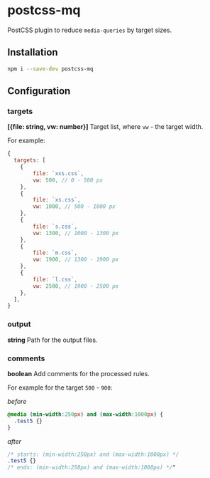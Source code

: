 # postcss-mq

PostCSS plugin to reduce `media-queries` by target sizes.

## Installation

```sh
npm i --save-dev postcss-mq
```

## Configuration

### targets

**[{file: string, vw: number}]** Target list, where `vw` - the target width.

For example:

```js
{
  targets: [
    {
        file: `xxs.css`,
        vw: 500, // 0 - 500 px
    },
    {
        file: `xs.css`,
        vw: 1000, // 500 - 1000 px
    },
    {
        file: `s.css`,
        vw: 1300, // 1000 - 1300 px
    },
    {
        file: `m.css`,
        vw: 1900, // 1300 - 1900 px
    },
    {
        file: `l.css`,
        vw: 2500, // 1900 - 2500 px
    },
  ],
}
```

### output

**string** Path for the output files.

### comments

**boolean** Add comments for the processed rules.

For example for the target `500` - `900`:

*before*
```css
@media (min-width:250px) and (max-width:1000px) {
  .test5 {}
}
```

*after*
```css
/* starts: (min-width:250px) and (max-width:1000px) */
.test5 {}
/* ends: (min-width:250px) and (max-width:1000px) */"
```
